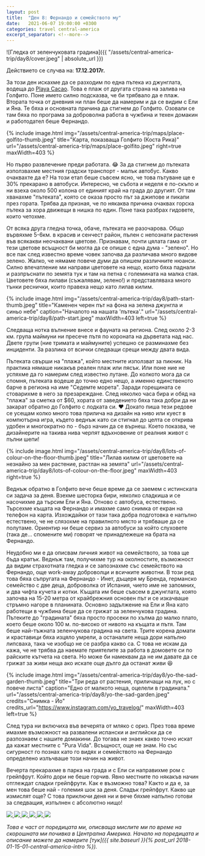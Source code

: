 ```yaml
---
layout: post
title:  "Ден 8: Фернандо и семейството му"
date:   2021-06-07 19:00:00 +0300
categories: travel central-america
excerpt_separator: <!--more-->
---
```


![Гледка от зеленчуковата градина]({{ "/assets/central-america-trip/day8/cover.jpeg" | absolute_url }})

Действието се случва на: **17.12.2017г.**

За този ден искахме да се разходим по една пътека из джунглата, водеща до [Playa Cacao](https://www.openstreetmap.org/node/3641518247#map=16/8.6320/-83.1762&layers=N). Това е плаж от другата страна на залива на Голфито. Поне името силно подсказва, че би трябвало да е плаж. Втората точка от дневния ни план беше да намерим и да се видим с Ели и Яна. Те бяха и основната причина да стигнем до Голфито. Озовали се там бяха по програма за доброволна работа в чужбина и техен домакин и работодател беше Фернандо.

<!--more-->

{% include image.html
            img="/assets/central-america-trip/maps/place-golfito-thumb.jpeg"
            title="Карта, показваща Голфито (Коста Рика)"
            url="/assets/central-america-trip/maps/place-golfito.jpeg"
            right=true
            maxWidth=403 %}

Но първо развлечение преди работата. 😂 За да стигнем до пътеката използвахме местния градски транспорт - малък автобус. Какво очаквахте да е? На този етап беше съвсем ясно, че това пътуване ще е 30% прекарано в автобуси. Интересно, че събота и неделя е по-скъпо и ни взеха около 500 колона от единият край на града до другият. От там хванахме "пътеката", която се оказа просто път за джипове и пикапи през гората. Трябва да призная, че по някаква причина очаквах горска пътека за хора движещи в нишка по един. Поне така разбрах гидовете, които четохме.

От всяка друга гледна точка, обаче, пътеката не разочарова. Общо вървяхме 5-6км. в красив и сенчест район, пълен с непознати растения във всякакви неочаквани цветове. Признавам, почти цялата гама от тези цветове всъщност би могла да се опише с една дума - "зелено". Но все пак след известно време човек започва да различава много видове зелено. Жалко, че нямаме повече думи да опишем различните нюанси. Силно впечатление ми направи цветовете на нещо, които бяха паднали и разпръснати по земята тук и там на петна с големината на малка стая. Цветовете бяха лилави (съжалявам, зелено!) и представляваха много тънки реснички, които правеха нещо като лилав килим.

{% include image.html
            img="/assets/central-america-trip/day8/path-start-thumb.jpeg"
            title="Каменен черен път на фона на зелена джунгла и синьо небе"
            caption="Началото на нашата 'пътека'."
            url="/assets/central-america-trip/day8/path-start.jpeg"
            maxWidth=403
            left=true %}

Следваща нотка вълнение внесе и фауната на региона. След около 2-3 км. група маймуни ни пресече пътя по короната на дърветата над нас. Двете групи (ние тримата и маймуните) успешно се разминахме без инциденти. За разлика от всички следващи срещи между двата вида.

Пътеката свърши на "плажа", който местните използват за пикник. На практика нямаше никакъв реален плаж или пясък. Или поне ние не успяхме да го намерим след известно лутане. До колкото мога да си спомня, пътеката водеше до точно едно нещо, а именно единственото барче в региона на име "Седемте морета". Заради горещината се стоварихме в него за презареждане. След няколко часа бира и обяд на "плажа" за сметка от $60, хората от заведението бяха така добри да ни закарат обратно до Голфито с лодката си. ♥ Докато пиша тези редове се усещам колко много това прилича на дизайн на ниво или куест в компютърна игра, където веднъж като си стигнал до целта се открива удобен и многократно по - бърз начин да се върнеш. Което показва, че дизайнерите на такива нива черпят вдъхновение от реалния живот с пълни шепи!

{% include image.html
            img="/assets/central-america-trip/day8/lots-of-colour-on-the-floor-thumb.jpeg"
            title="Лилав килим от цветовете на незнайно за мен растение, растлан на земята"
            url="/assets/central-america-trip/day8/lots-of-colour-on-the-floor.jpeg"
            maxWidth=403
            right=true %}

Веднъж обратно в Голфито вече беше време да се заемем с истинската си задача за деня. Взехме шесторка бири, няколко сладкиша и се насочихме да търсим Ели и Яна. Отново с автобуса, естествено. Търсехме къщата на Фернандо и имахме само снимка от екран на телефон на карта. Изхождайки от тази така добра подготовка е напълно естествено, че не слязохме на правилното място и трябваше да се полутаме. Ориентир ни беше сервиз за автобуси за който слуховете (така де... спомените ми) говорят че принадлежеше на брата на Фернандо.

Неудобно ми е да описвам личния живот на семейството, за това ще бъда кратък. Веднъж там, получихме тур на околностите, възможност да видим страхотната гледка и се запознахме със семейството на Фернандо, още work-away доброволци и всичките животни. В този ред това бяха съпругата на Фернандо - Инет, дъщеря му Бренда, германско семейство с две деца, доброволка от Испания, чието име не запомних, и два чифта кучета и котки. Къщата им беше съвсем в джунглата, която започва на 15-20 метра от крайбрежния основен път и се изкачваше стръмно нагоре в планината. Основно задължение на Ели и Яна като работещи в чужбина беше да се грижат за зеленчукова градина. Пътеките до "градината" бяха просто просеки по хълма до малко плато, което беше около 100 м. по-високо от нивото на къщата и пътя. Там беше най-тъжната зеленчукова градина на света. Трите корена домати и краставици бяха изцяло умрели, а останалите неща дори напълно липсваха, така че изобщо не се разбра какво са. С това не искам да кажа, че не трябва да наемате приятелите за работа в домовете си по райските кътчета на света. Но може би намеквам да не им давате да се грижат за живи неща ако искате още дълго да останат живи 😆

{% include image.html
            img="/assets/central-america-trip/day8/yo-the-sad-garden-thumb.jpeg"
            title="Три реда от растения, приличащи на лук, но с повече листа"
            caption="Едно от малкото неща, оцелели в градината."
            url="/assets/central-america-trip/day8/yo-the-sad-garden.jpeg"
            credits="Снимка - Йо"
            credits_url="https://www.instagram.com/yo_travelog/"
            maxWidth=403
            left=true %}

След тура ни включиха във вечерята от мляко с ориз. През това време имахме възможност на развалени испански и английски да се разпознаем с нашите домакини. До тогава не знаех какво точно искат да кажат местните с "Pura Vida". Всъщност, още не знам. Но със сигурност го познах като го видях и семейството на Фернандо определено излъчваше този начин на живот.

Вечерта прекарахме в парка на града и с Ели си направихме ром с грейпфрут. Който дори не беше горчив. Явно местните по някакъв начин отглеждат сладки грейпфрути. Как е възможно това? Както и да е, за мен това беше най - големия шок за деня. Сладък грейпфрут. Какво ще измислят още? С това приключи деня ни и вече бяхме напълно готови за следващия, изпълнен с абсолютно нищо!

<div class="gallery-tiles">
    <a href="/assets/central-america-trip/day8/middle-of-path.jpeg"
        title="Още гледки от пътеката към Плаж Какао.">
        <img src="/assets/central-america-trip/day8/middle-of-path-thumb.jpeg">
    </a>
    <a href="/assets/central-america-trip/day8/yo-me-and-my-new-friend.jpeg"
        title="Новият ми приятел, листото. Снимка - Йо.">
        <img src="/assets/central-america-trip/day8/yo-me-and-my-new-friend-thumb.jpeg">
    </a>
    <a href="/assets/central-america-trip/day8/yo-golfito-from-the-other-side.jpeg"
        title="Голфито, гледан от другата страна на залива. Снимка - Йо.">
        <img src="/assets/central-america-trip/day8/yo-golfito-from-the-other-side-thumb.jpeg">
    </a>
    <a href="/assets/central-america-trip/day8/yo-the-bay-from-the-other-side.jpeg"
        title="Голфито, гледан от другата страна на залива. Снимка - Йо.">
        <img src="/assets/central-america-trip/day8/yo-the-bay-from-the-other-side-thumb.jpeg">
    </a>
    <a href="/assets/central-america-trip/day8/yo-playa-cacao.jpeg"
        title="Цялата плажна 'ивица'. Снимка - Йо.">
        <img src="/assets/central-america-trip/day8/yo-playa-cacao-thumb.jpeg">
    </a>
    <a href="/assets/central-america-trip/day8/yo-grapefruit.jpeg"
        title="Сладък грейпфрут. Странно, но тези пластмасови бутилки не съдържат ракия. Снимка - Йо.">
        <img src="/assets/central-america-trip/day8/yo-grapefruit-thumb.jpeg">
    </a>
</div>

_Това е част от поредицата ми, описваща мислите ми по време на скорошната ми почивка в Централна Америка. Начало на поредицата и описание можете да намерите [тук]({{ site.baseurl }}{% post_url 2018-01-15-01-central-america-intro %})._
